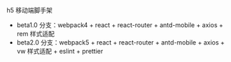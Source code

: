 h5 移动端脚手架
  - beta1.0 分支：webpack4 + react + react-router + antd-mobile + axios + rem 样式适配
  - beta2.0 分支：webpack5 + react + react-router + antd-mobile + axios + vw 样式适配 + eslint + prettier
